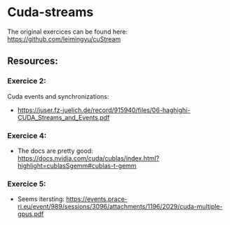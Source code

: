 # Cuda-streams
The original exercices can be found here: https://github.com/leimingyu/cuStream
## Resources:
### Exercice 2:
Cuda events and synchronizations: 
- https://juser.fz-juelich.de/record/915940/files/06-haghighi-CUDA_Streams_and_Events.pdf
### Exercice 4:
- The docs are pretty good: https://docs.nvidia.com/cuda/cublas/index.html?highlight=cublasSgemm#cublas-t-gemm
### Exercice 5:
- Seems itersting: https://events.prace-ri.eu/event/989/sessions/3096/attachments/1196/2029/cuda-multiple-gpus.pdf
